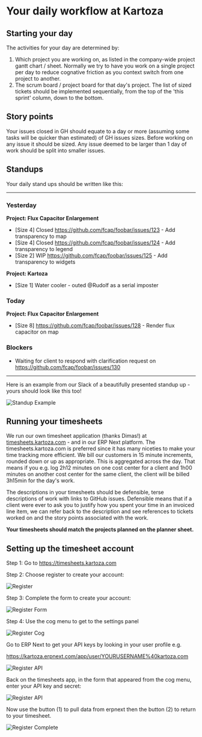 # Your daily workflow at Kartoza

## Starting your day

The activities for your day are determined by:

1. Which project you are working on, as listed in the company-wide project gantt chart / sheet. Normally we try to have you work on a single project per day to reduce cognative friction as you context switch from one project to another.
2. The scrum board / project board for that day's project. The list of sized tickets should be implemented sequentially, from the top of the 'this sprint' column, down to the bottom.

## Story points

Your issues closed in GH should equate to a day or more (assuming some tasks will be quicker than estimated) of GH issues sizes. Before working on any issue it should be sized. Any issue deemed to be larger than 1 day of work should be split into smaller issues.

## Standups

Your daily stand ups should be written like this:

--------

### Yesterday

**Project: Flux Capacitor Enlargement**

* [Size 4] Closed <https://github.com/fcap/foobar/issues/123> - Add transparency to map
* [Size 4] Closed <https://github.com/fcap/foobar/issues/124> - Add transparency to legend
* [Size 2] WIP <https://github.com/fcap/foobar/issues/125> - Add transparency to widgets

**Project: Kartoza**

* [Size 1] Water cooler - outed @Rudolf as a serial imposter

### Today

**Project: Flux Capacitor Enlargement**

* [Size 8] <https://github.com/fcap/foobar/issues/128> - Render flux capacitor on map

### Blockers

* Waiting for client to respond with clarification request on <https://github.com/fcap/foobar/issues/130>

--------

Here is an example from our Slack of a beautifully presented standup up - yours should look like this too!

![Standup Example](./img/dimas-standup.png)

## Running your timesheets

We run our own timesheet application (thanks Dimas!) at [timesheets.kartoza.com](https://timesheets.kartoza.com/) - and in our ERP Next platform. The timesheets.kartoza.com is preferred since it has many niceties to make your time tracking more efficient. We bill our customers in 15 minute increments, rounded down or up as appropriate. This is aggregated across the day. That means if you e.g. log 2h12 minutes on one cost center for a client and 1h00 minutes on another cost center for the same client, the client will be billed 3h15min for the day's work.

The descriptions in your timesheets should be defensible, terse descriptions of work with links to GitHub issues. Defensible means that if a client were ever to ask you to justify how you spent your time in an invoiced line item, we can refer back to the description and see references to tickets worked on and the story points associated with the work.

**Your timesheets should match the projects planned on the planner sheet.**

## Setting up the timesheet account

Step 1: Go to <https://timesheets.kartoza.com>

Step 2: Choose register to create your account:

![Register](./img/timesheets-register.png)

Step 3: Complete the form to create your account:

![Register Form](./img/timesheets-register-form.png)

Step 4: Use the cog menu to get to the settings panel

![Register Cog](./img/timesheets-register-cog.png)

Go to ERP Next to get your API keys by looking in your user profile e.g.

<https://kartoza.erpnext.com/app/user/YOURUSERNAME%40kartoza.com>

![Register API](./img/timesheets-generate-keys.png)

Back on the timesheets app, in the form that appeared from the cog menu, enter your API key and secret:

![Register API](./img/timesheets-register-api.png)

Now use the button (1) to pull data from erpnext then the button (2) to return to your timesheet.

![Register Complete](./img/timesheets-harvest.png)

